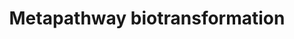 ---
annotations:
- type: Pathway Ontology
  value: classic metabolic pathway
authors:
- MaintBot
- Khanspers
- Elisa
- Eweitz
description: ''
last-edited: 2021-05-25
organisms:
- Canis familiaris
redirect_from:
- /index.php/Pathway:WP1124
- /instance/WP1124
schema-jsonld:
- '@context': https://schema.org/
  '@id': https://wikipathways.github.io/pathways/WP1124.html
  '@type': Dataset
  creator:
    '@type': Organization
    name: WikiPathways
  description: ''
  keywords:
  - GSTT2
  - GPX1
  - NDST3
  - GPX3
  - CYP26B1
  - FMO2
  - CYP3A7
  - CYP3A5
  - GLYAT
  - UGT1A4
  - UGT2B15
  - Q6PXD9_CANFA
  - CP2E1_CANFA
  - GSTO1
  - CYP3A43
  - FMO4
  - GSTP1
  - CYP2J2
  - AKR1C2
  - CYP1B1
  - CYP3A4
  - GAL3ST2
  - N-acetyltransferase
  - HS3ST2
  - SULT4A1
  - CHST2
  - CHST11
  - Q7M327_CANFA
  - UGT2A2
  - CYP4F8
  - EPHX2
  - CYP2S1
  - UGT2A3
  - TPMT_CANFA
  - Q70DT1_CANFA
  - INMT
  - UGT1A1
  - CP1A2_CANFA
  - MGST3
  - KCNAB1
  - CYP7A1
  - GSTT1
  - CYP7B1
  - HS3ST4
  - FMO5
  - CYP46A1
  - SULT2B1
  - UGT1A7
  - UGT1A6
  - Substrate-CH3
  - CYP26A1
  - SULT2A1
  - Substrate-SG
  - Q9TRV2_CANFA
  - CYP21A
  - CYP2A7
  - Substrate-SO3H
  - KCNAB2
  - GLYATL2
  - NAT1
  - CHST4
  - CYP2C18
  - AKR1C3
  - Q3HTU0_CANFA
  - CYP4B1
  - Q2VB21_CANFA
  - CHST1
  - GPX2
  - HS3ST1
  - CYP4Z1
  - CYP11A1
  - ST1A1_CANFA
  - CHST12
  - CYP26C1
  - UGT2B28
  - GSTM2
  - NAT5
  - GAL3ST3
  - GSTM3
  - NAT10
  - CHST13
  - AKR1B10
  - BAAT
  - FMO1_CANFA
  - HS6ST2
  - CP1A1_CANFA
  - Substrate=O
  - NAT8
  - CP2BB_CANFA
  - CHST10
  - Substrate-Ac
  - CYP4F22
  - Glutathione transferase
  - CYP27A1
  - NDST2
  - CYP27C1
  - AKR1B1
  - SULT1C3
  - UGT2B11
  - GSTT2B
  - CYP51A1
  - UGT1A5
  - NAT6
  - CYP8B1
  - CP19A_CANFA
  - CYP2A6
  - SULT1C4
  - NAT12
  - ST1B1_CANFA
  - Substrate-O-R
  - UGT2A1
  - GSTZ1
  - HS3ST3A1
  - CHST3
  - CHST6
  - CYP4F11
  - CYP4F2
  - HS3ST5
  - HS6ST3
  - NAT2
  - NAT11
  - AKR1D1
  - CYP4F3
  - Glucuronosyltransferase
  - HNMT
  - NAT9
  - CHST7
  - GPX5_CANFA
  - Substrate-NH2
  - UGT2B4
  - Substrate-Gl
  - HS3ST6
  - HS6ST1
  - GSTM1
  - NAT14
  - UGT1A3
  - HS3ST3B1
  - AKR1C4
  - GLYATL1
  - SULT1C2
  - UGT1A9
  - CYP4X1
  - GSTCD
  - Substrate-SH
  - NDST1
  - CYP2U1
  - MGST2
  - FMO3_CANFA
  - Substrate-Aa
  - CYP2C9
  - GAL3ST1
  - SULT6B1
  - Sulfotransferase
  - NAT13
  - SULT1E1
  - AKR1C1
  - GPX4
  - KCNAB3
  - CYP4F12
  - CYP20A1
  - GSTM5
  - GSTA4
  - CYP27B1
  - GSTO2
  - NNMT
  - AKR7A2
  - UGT2B7
  - Xenobiotic substrate
  - CYP39A1
  - UGT1A10
  - Flavin monooxygenase
  - CYP17A1
  - NDST4
  - MGST1
  - CHST5
  - CYP2W1
  - Amino acid acyltransferase
  - GAL3ST4
  - CYP24A1
  - NAT8L
  - CHST14
  - Methyltransferase
  - GSTK1
  - Substrate-OH
  - UGT1A8
  - Aldo-keto reductase
  - GSR
  - AKR7A3
  - NP_001004074.1
  - CYP2A13
  - CYP2F1
  - HS2ST1
  - UGT2B17
  - CYP450
  - CYP4V2
  - CYP2R1
  - CYP2C8
  - CHST9
  - CYP2C19
  - AKR1A1
  - CHST8
  license: CC0
  name: Metapathway biotransformation
seo: CreativeWork
title: Metapathway biotransformation
wpid: WP1124
---
